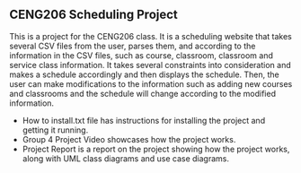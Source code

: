 ## CENG206 Scheduling Project

This is a project for the CENG206 class. It is a scheduling website that takes several CSV files from the user, parses them, and according to the information in the CSV files, such as course, classroom, classroom and service class information.
It takes several constraints into consideration and makes a schedule accordingly and then displays the schedule. Then, the user can make modifications to the information such as adding new courses and classrooms and the schedule will change
according to the modified information.
- How to install.txt file has instructions for installing the project and getting it running.
- Group 4 Project Video showcases how the project works.
- Project Report is a report on the project showing how the project works, along with UML class diagrams and use case diagrams.
